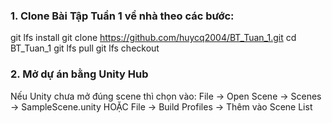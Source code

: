 ### 1. Clone Bài Tập Tuần 1 về nhà theo các bước:
git lfs install
git clone https://github.com/huycq2004/BT_Tuan_1.git
cd BT_Tuan_1
git lfs pull
git lfs checkout
### 2. Mở dự án bằng Unity Hub
Nếu Unity chưa mở đúng scene thì chọn vào:
File -> Open Scene -> Scenes -> SampleScene.unity 
HOẶC
File -> Build Profiles -> Thêm vào Scene List
